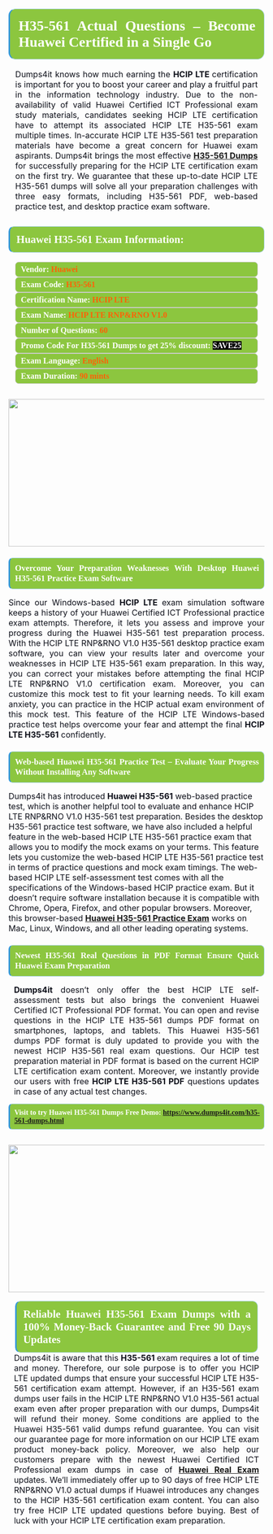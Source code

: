 

<h1 style="text-align: justify;"><span style="font-family:Times New Roman,Times,serif;"><strong><span style="display: block; color: #FFFFFF; background: #8cc63f; border: 0.5px solid #AED6F1; border-left: 3px solid #3498DB; padding: .6em; border-radius: 0.5em;">H35-561 Actual Questions – Become Huawei Certified in a Single Go</span></strong></span></h1>

<p style="margin: 0in 10pt; text-align: justify;"><span style="font-size:12pt"><span new="" roman="" style="font-family:" times=""><span calibri="" style="font-family:"><span style="color:#0e101a">Dumps4it knows how much earning the <b> HCIP LTE </b>certification is important for you to boost your career and play a fruitful part in the information technology industry. Due to the non-availability of valid Huawei Certified ICT Professional exam study materials, candidates seeking HCIP LTE certification have to attempt its associated HCIP LTE H35-561 exam multiple times. In-accurate HCIP LTE H35-561 test preparation materials have become a great concern for Huawei exam aspirants. Dumps4it brings the most effective <a href="https://www.dumps4it.com/h35-561-dumps.html"><b>H35-561 Dumps</b></a> for successfully preparing for the HCIP LTE certification exam on the first try. We guarantee that these up-to-date HCIP LTE H35-561 dumps will solve all your preparation challenges with three easy formats, including H35-561 PDF, web-based practice test, and desktop practice exam software. </span></span></span></span></p>

<h2 style="text-align: justify;"><span style="font-family:Times New Roman,Times,serif;"><strong><span style="display: block; color: #FFFFFF; background: #8cc63f; border: 0.5px solid #AED6F1; border-left: 3px solid #3498DB; padding: .6em; border-radius: 0.5em;">Huawei H35-561 Exam Information:</span></strong></span></h2>

<div style="margin: 0cm 10pt; background: rgb(140, 198, 63); border: 1px solid rgb(204, 204, 204); padding: 5px 10px; border-radius: 0.5em; text-align: justify;"><span style="font-family:Times New Roman,Times,serif;"><span style="font-size: 11pt;"><span style="line-height: normal;"><strong><span style="font-size: 12.0pt;"><span style="color: #FFFFFF;">Vendor:</span> <span style="color: #FF6106;">Huawei</span></span></strong></span></span></span></div>

<div style="margin: 0cm 10pt; background: rgb(140, 198, 63); border: 1px solid rgb(204, 204, 204); padding: 5px 10px; border-radius: 0.5em; text-align: justify;"><span style="font-family:Times New Roman,Times,serif;"><span style="font-size: 11pt;"><span style="line-height: normal;"><strong><span style="font-size: 12.0pt;"><span style="color: #FFFFFF;">Exam Code:</span> <span style="color: #FF6106;">H35-561</span></span></strong></span></span></span></div>

<div style="margin: 0cm 10pt; background: rgb(140, 198, 63); border: 1px solid rgb(204, 204, 204); padding: 5px 10px; border-radius: 0.5em; text-align: justify;"><span style="font-family:Times New Roman,Times,serif;"><span style="font-size: 11pt;"><span style="line-height: normal;"><strong><span style="font-size: 12.0pt;"><span style="color: #FFFFFF;">Certification Name:</span> <span style="color: #FF6106;">HCIP LTE</span></span></strong></span></span></span></div>

<div style="margin: 0cm 10pt; background: rgb(140, 198, 63); border: 1px solid rgb(204, 204, 204); padding: 5px 10px; border-radius: 0.5em; text-align: justify;"><span style="font-family:Times New Roman,Times,serif;"><span style="font-size: 11pt;"><span style="line-height: normal;"><strong><span style="font-size: 12.0pt;"><span style="color: #FFFFFF;">Exam Name:</span> <span style="color: #FF6106;">HCIP LTE RNP&RNO V1.0</span></span></strong></span></span></span></div>

<div style="margin: 0cm 10pt; background: rgb(140, 198, 63); border: 1px solid rgb(204, 204, 204); padding: 5px 10px; border-radius: 0.5em; text-align: justify;"><span style="font-family:Times New Roman,Times,serif;"><span style="font-size: 11pt;"><span style="line-height: normal;"><strong><span style="font-size: 12.0pt;"><span style="color: #FFFFFF;">Number of Questions: </span><span style="color: #FF6106;">60</span></span></strong></span></span></span></div>

<div style="margin: 0cm 10pt; background: rgb(140, 198, 63); border: 1px solid rgb(204, 204, 204); padding: 5px 10px; border-radius: 0.5em; text-align: justify;"><span style="font-family:Times New Roman,Times,serif;"><span style="font-size: 11pt;"><span style="line-height: normal;"><strong><span style="font-size: 12.0pt;"><span style="color: #FFFFFF;">Promo Code For H35-561 Dumps to get 25% discount: </span><span style="color:#FFFFFF;"><span style="background-color:#000000;">SAVE25</span></span></span></strong></span></span></span></div>

<div style="margin: 0cm 10pt; background: rgb(140, 198, 63); border: 1px solid rgb(204, 204, 204); padding: 5px 10px; border-radius: 0.5em; text-align: justify;"><span style="font-family:Times New Roman,Times,serif;"><span style="font-size: 11pt;"><span style="line-height: normal;"><strong><span style="font-size: 12.0pt;"><span style="color: #FFFFFF;">Exam Language:</span> <span style="color: #FF6106;">English</span></span></strong></span></span></span></div>

<div style="margin: 0cm 10pt; background: rgb(140, 198, 63); border: 1px solid rgb(204, 204, 204); padding: 5px 10px; border-radius: 0.5em; text-align: justify;"><span style="font-family:Times New Roman,Times,serif;"><span style="font-size: 11pt;"><span style="line-height: normal;"><strong><span style="font-size: 12.0pt;"><span style="color: #FFFFFF;">Exam Duration: </span><span style="color: #FF6106;">90 mints</span></span></strong></span></span></span></div>

<p style="text-align: justify;"><span style="font-family:Times New Roman,Times,serif;">                                                                                <a href="https://www.dumps4it.com/h35-561-dumps.html"><img src="https://i.imgur.com/a474NNd.jpg" style="height: 290px; width: 700px;" /></a></span></p>

<h3 style="text-align: justify;"><span style="font-family:Times New Roman,Times,serif;"><strong><span style="display: block; color: #FFFFFF; background: #8cc63f; border: 0.5px solid #AED6F1; border-left: 3px solid #3498DB; padding: .6em; border-radius: 0.5em;">Overcome Your Preparation Weaknesses With Desktop Huawei H35-561 Practice Exam Software </span></strong></span></h3>

<p style="text-align: justify;"><span style="font-size:12pt"><span new="" roman="" style="font-family:" times=""><span calibri="" style="font-family:"><span style="color:#0e101a">Since our Windows-based <b>HCIP LTE </b>exam simulation software keeps a history of your Huawei Certified ICT Professional practice exam attempts. Therefore, it lets you assess and improve your progress during the Huawei H35-561 test preparation process. With the HCIP LTE RNP&RNO V1.0 H35-561 desktop practice exam software, you can view your results later and overcome your weaknesses in HCIP LTE H35-561 exam preparation. In this way, you can correct your mistakes before attempting the final HCIP LTE RNP&RNO V1.0 certification exam. Moreover, you can customize this mock test to fit your learning needs. To kill exam anxiety, you can practice in the HCIP actual exam environment of this mock test. This feature of the HCIP LTE Windows-based practice test helps overcome your fear and attempt the final <b>HCIP LTE H35-561</b> confidently.</span></span></span></span></p>

<h3 style="text-align: justify;"><span style="font-family:Times New Roman,Times,serif;"><strong><span style="display: block; color: #FFFFFF; background: #8cc63f; border: 0.5px solid #AED6F1; border-left: 3px solid #3498DB; padding: .6em; border-radius: 0.5em;">Web-based Huawei H35-561 Practice Test – Evaluate Your Progress Without Installing Any Software  </span></strong></span></h3>

<p><span style="font-size:12pt"><span new="" roman="" style="font-family:" times=""><span calibri="" style="font-family:"><span style="color:#0e101a">Dumps4it has introduced <b>Huawei H35-561</b> web-based practice test, which is another helpful tool to evaluate and enhance HCIP LTE RNP&RNO V1.0 H35-561 test preparation. Besides the desktop H35-561 practice test software, we have also included a helpful feature in the web-based HCIP LTE H35-561 practice exam that allows you to modify the mock exams on your terms. This feature lets you customize the web-based HCIP LTE H35-561 practice test in terms of practice questions and mock exam timings. The web-based HCIP LTE self-assessment test comes with all the specifications of the Windows-based HCIP practice exam. But it doesn’t require software installation because it is compatible with Chrome, Opera, Firefox, and other popular browsers. Moreover, this browser-based <a href="https://www.dumps4it.com/h35-561-dumps.html"><strong>Huawei H35-561 Practice Exam</strong></a> works on Mac, Linux, Windows, and all other leading operating systems. </span></span></span></span></p>

<h3 style="text-align: justify;"><span style="font-family:Times New Roman,Times,serif;"><strong><span style="display: block; color: #FFFFFF; background: #8cc63f; border: 0.5px solid #AED6F1; border-left: 3px solid #3498DB; padding: .6em; border-radius: 0.5em;">Newest H35-561 Real Questions in PDF Format Ensure Quick Huawei Exam Preparation</span></strong></span></h3>

<p style="margin: 0in 8pt; text-align: justify;"><span style="font-size:12pt"><span new="" roman="" style="font-family:" times=""><b><span calibri="" style="font-family:"><span style="color:#0e101a">Dumps4it</span></span></b><span calibri="" style="font-family:"><span style="color:#0e101a"> doesn’t only offer the best HCIP LTE self-assessment tests but also brings the convenient Huawei Certified ICT Professional PDF format. You can open and revise questions in the HCIP LTE H35-561 dumps PDF format on smartphones, laptops, and tablets. This Huawei H35-561 dumps PDF format is duly updated to provide you with the newest HCIP H35-561 real exam questions. Our HCIP test preparation material in PDF format is based on the current HCIP LTE certification exam content. Moreover, we instantly provide our users with free <b>HCIP LTE H35-561 PDF</b> questions updates in case of any actual test changes.</span></span></span></span></p>

<p style="margin-right: 0in; margin-left: 0in; text-align: justify;"><span style="font-family:Times New Roman,Times,serif;"><strong><span style="display: block; color: #FFFFFF; background: #8cc63f; border: 0.5px solid #AED6F1; border-left: 3px solid #3498DB; padding: .6em; border-radius: 0.5em;"><span ms="" trebuchet="">Visit to try Huawei H35-561 Dumps Free Demo: </span><a href="https://www.dumps4it.com/h35-561-dumps.html" ms="" trebuchet="">https://www.dumps4it.com/h35-561-dumps.html</a></span></strong></span></p>

<p style="margin: 0in 0.0001pt; text-align: justify;"><span style="font-family:Times New Roman,Times,serif;">                                                                             <a href="https://www.dumps4it.com/h35-561-dumps.html"><img src="https://i.imgur.com/tHvwmqt.jpg" style="height: 290px; width: 700px;" /></a></span></p>

<p style="margin: 0in 0.0001pt; text-align: justify;"> </p>

<h2 style="margin: 0in 10pt; text-align: justify;"><span style="font-family:Times New Roman,Times,serif;"><strong><span style="display: block; color: #FFFFFF; background: #8cc63f; border: 0.5px solid #AED6F1; border-left: 3px solid #3498DB; padding: .6em; border-radius: 0.5em;">Reliable Huawei H35-561 Exam Dumps with a 100% Money-Back Guarantee and Free 90 Days Updates</span></strong></span></h2>

<p style="margin: 0in 8pt; text-align: justify;"><span style="font-size:12pt"><span new="" roman="" style="font-family:" times=""><span calibri="" style="font-family:"><span style="color:#0e101a">Dumps4it is aware that this <b>H35-561 </b> exam requires a lot of time and money. Therefore, our sole purpose is to offer you HCIP LTE updated dumps that ensure your successful HCIP LTE H35-561 certification exam attempt. However, if an H35-561 exam dumps user fails in the HCIP LTE RNP&RNO V1.0 H35-561 actual exam even after proper preparation with our dumps, Dumps4it will refund their money. Some conditions are applied to the Huawei H35-561 valid dumps refund guarantee. You can visit our guarantee page for more information on our HCIP LTE exam product money-back policy. Moreover, we also help our customers prepare with the newest Huawei Certified ICT Professional exam dumps in case of <a href="https://www.dumps4it.com/huawei-real-exams.html"><b>Huawei Real Exam</b></a> updates. We’ll immediately offer up to 90 days of free HCIP LTE RNP&RNO V1.0 actual dumps if Huawei<b> </b>introduces any changes to the HCIP H35-561 certification exam content. You can also try free HCIP LTE updated questions before buying. Best of luck with your HCIP LTE certification exam preparation.</span></span></span></span></p>
<gdiv></gdiv><gdiv></gdiv><gdiv></gdiv><gdiv></gdiv><gdiv></gdiv><gdiv></gdiv><gdiv></gdiv><gdiv></gdiv><gdiv></gdiv><gdiv></gdiv><gdiv></gdiv><gdiv></gdiv><gdiv></gdiv><gdiv></gdiv><gdiv></gdiv><gdiv></gdiv><gdiv></gdiv><gdiv></gdiv><gdiv></gdiv><gdiv></gdiv><gdiv></gdiv><gdiv></gdiv><gdiv></gdiv><gdiv></gdiv><gdiv></gdiv><gdiv></gdiv><gdiv></gdiv><gdiv></gdiv><gdiv></gdiv><gdiv></gdiv>
